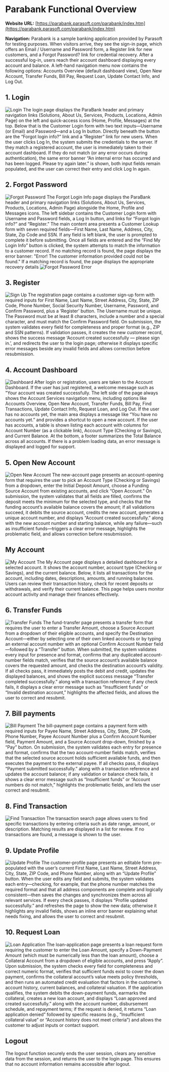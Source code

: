 # Parabank Functional Overview

**Website URL:** [https://parabank.parasoft.com/parabank/index.htm](https://parabank.parasoft.com/parabank/index.htm)

**Navigation:** Parabank is a sample banking application provided by Parasoft for testing purposes. When visitors arrive, they see the sign-in page, which offers an Email / Username and Password form, a Register link for new customers, and a Forgot Password? link for credential recovery. After a successful log-in, users reach their account dashboard displaying every account and balance. A left-hand navigation menu now contains the following options: Accounts Overview (default dashboard view), Open New Account, Transfer Funds, Bill Pay, Request Loan, Update Contact Info, and Log Out.

## 1. Login
![Login](1_login.png)
The login page displays the ParaBank header and primary navigation links (Solutions, About Us, Services, Products, Locations, Admin Page) on the left and quick-access icons (Home, Profile, Messages) at the top. Below that is the Customer Login form with two text inputs—Username (or Email) and Password—and a Log In button. Directly beneath the button are the “Forgot login info?” link and a “Register” link for new users. When the user clicks Log In, the system submits the credentials to the server. If they match a registered account, the user is immediately taken to their account dashboard. If they do not match (or any error occurs during authentication), the same error banner “An internal error has occurred and has been logged. Please try again later.” is shown, both input fields remain populated, and the user can correct their entry and click Log In again.

## 2. Forgot Password
![Forgot Password](2_forget.png)
The Forgot Login Info page displays the ParaBank header and primary navigation links (Solutions, About Us, Services, Products, Locations, Admin Page) alongside the Home, Profile and Messages icons. The left sidebar contains the Customer Login form with Username and Password fields, a Log In button, and links for “Forgot login info?” and “Register.” The main content area presents a Customer Lookup form with seven required fields—First Name, Last Name, Address, City, State, Zip Code and SSN. If any field is left blank, the user is prompted to complete it before submitting. Once all fields are entered and the “Find My Login Info” button is clicked, the system attempts to match the information to a customer record. If no matching record is found, the page displays the error banner:
"Error! The customer information provided could not be found." If a matching record is found, the page displays the appropriate recovery details
![Forgot Password Error](2_forgot_error.png)

## 3. Register
![Sign Up](3_signup.png)
 The registration page contains a customer sign-up form with required inputs for First Name, Last Name, Street Address, City, State, ZIP Code, Phone Number, Social Security Number, Username, Password, and Confirm Password, plus a ‘Register’ button. The Username must be unique. The Password must be at least 8 characters, include a number and a special character, and must match the Confirm Password field. On submission, the system validates every field for completeness and proper format (e.g., ZIP and SSN patterns). If validation passes, it creates the new customer record, shows the success message ‘Account created successfully — please sign in.’, and redirects the user to the login page; otherwise it displays specific error messages beside any invalid fields and allows correction before resubmission.

## 4. Account Dashboard
![Dashboard](4_dashboard.png)
 After login or registration, users are taken to the Account Dashboard. If the user has just registered, a welcome message such as "Your account was created successfully. The left side of the page always shows the Account Services navigation menu, including options like Accounts Overview, Open New Account, Transfer Funds, Bill Pay, Find Transactions, Update Contact Info, Request Loan, and Log Out. If the user has no accounts yet, the main area displays a message like “You have no accounts yet.” and provides a shortcut to open a new account. If the user has accounts, a table is shown listing each account with columns for Account Number (as a clickable link), Account Type (Checking or Savings), and Current Balance. At the bottom, a footer summarizes the Total Balance across all accounts. If there is a problem loading data, an error message is displayed and logged for support.

## 5. Open New Account
![Open New Account](5_newAccount.png)
 The new-account page presents an account-opening form that requires the user to pick an Account Type (Checking or Savings) from a dropdown, enter the Initial Deposit Amount, choose a Funding Source Account from existing accounts, and click “Open Account.” On submission, the system validates that all fields are filled, confirms the deposit meets the minimum for the selected type, and checks that the funding account’s available balance covers the amount; if all validations succeed, it debits the source account, credits the new account, generates a unique account number, and displays “Account created successfully.” along with the new account number and starting balance, while any failure—such as insufficient funds—triggers a clear error message, highlights the problematic field, and allows correction before resubmission.

## My Account
![My Account](6_myAccount.png)
The My Account page displays a detailed dashboard for a selected account. It shows the account number, account type (Checking or Savings), and the current balance. Below, it lists all transactions for the account, including dates, descriptions, amounts, and running balances. Users can review their transaction history, check for recent deposits or withdrawals, and verify their current balance. This page helps users monitor account activity and manage their finances effectively.

## 6. Transfer Funds
![Transfer Funds](7_transferFunds.png)
 The fund-transfer page presents a transfer form that requires the user to enter a Transfer Amount, choose a Source Account from a dropdown of their eligible accounts, and specify the Destination Account—either by selecting one of their own linked accounts or by typing an external account number with an optional Confirm Account Number field—followed by a “Transfer” button. When submitted, the system validates every input for presence and format, confirms that any duplicated account-number fields match, verifies that the source account’s available balance covers the requested amount, and checks the destination account’s validity. If all checks pass, it immediately posts the debit and credit, updates the displayed balances, and shows the explicit success message “Transfer completed successfully.” along with a transaction reference; if any check fails, it displays a clear error message such as “Insufficient funds” or “Invalid destination account,” highlights the affected fields, and allows the user to correct and resubmit.

## 7. Bill payments
![Bill Payment](8_billPayment.png)
 The bill-payment page contains a payment form with required inputs for Payee Name, Street Address, City, State, ZIP Code, Phone Number, Payee Account Number plus a Confirm Account Number field, Payment Amount, and a Source Account drop-down, finished by a “Pay” button. On submission, the system validates each entry for presence and format, confirms that the two account-number fields match, verifies that the selected source account holds sufficient available funds, and then executes the payment to the external payee. If all checks pass, it displays “Payment submitted successfully.” along with a transaction reference and updates the account balance; if any validation or balance check fails, it shows a clear error message such as “Insufficient funds” or “Account numbers do not match,” highlights the problematic fields, and lets the user correct and resubmit.

## 8. Find Transaction
![Find Transaction](9_findTransaction.png)
 The transaction search page allows users to find specific transactions by entering criteria such as date range, amount, or description. Matching results are displayed in a list for review. If no transactions are found, a message is shown to the user.

## 9. Update Profile
![Update Profile](10_updateProfile.png)
 The customer-profile page presents an editable form pre-populated with the user’s current First Name, Last Name, Street Address, City, State, ZIP Code, and Phone Number, along with an “Update Profile” button. When the user edits any field and submits, the system validates each entry—checking, for example, that the phone number matches the required format and that all address components are complete and logically consistent—then saves the changes and synchronizes them across all relevant services. If every check passes, it displays “Profile updated successfully.” and refreshes the page to show the new data; otherwise it highlights any invalid fields, shows an inline error banner explaining what needs fixing, and allows the user to correct and resubmit.

## 10. Request Loan
![Loan Application](11_loan.png)
 The loan-application page presents a loan request form requiring the customer to enter the Loan Amount, specify a Down-Payment Amount (which must be numerically less than the loan amount), choose a Collateral Account from a dropdown of eligible accounts, and press “Apply”. Upon submission, the system checks every field for completeness and correct numeric format, verifies that sufficient funds exist to cover the down payment, confirms the collateral account’s value meets policy thresholds, and then runs an automated credit evaluation that factors in the customer’s account history, current balances, and collateral valuation. If the application qualifies, the system debits the down-payment funds, earmarks the collateral, creates a new loan account, and displays “Loan approved and created successfully.” along with the account number, disbursement schedule, and repayment terms; if the request is denied, it returns “Loan application denied” followed by specific reasons (e.g., “Insufficient collateral value” or “Account history does not meet criteria”) and allows the customer to adjust inputs or contact support.

 ## Logout
 The logout function securely ends the user session, clears any sensitive data from the session, and returns the user to the login page. This ensures that no account information remains accessible after logout.
